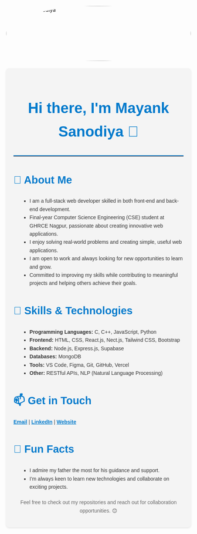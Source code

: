 <p style="width: 100%; height: 150px; overflow: hidden; margin-bottom: 20px;">
  <img src="https://drive.usercontent.google.com/download?id=1oMfey7cYF6DU0P6AYxenvUXP4NrAellK&export=view&authuser=0" alt="Mayank Sanodiya" style="border-radius: 50%; width: 100%;">
</p>



<section style="font-family: Arial, sans-serif; line-height: 1.6; padding: 20px; background-color: #f4f4f4; color: #333; max-width: 800px; margin: auto; border-radius: 8px; box-shadow: 0 2px 5px rgba(0, 0, 0, 0.1);">
  <h1 style="font-size: 2.5rem; color: #007acc; text-align: center;">Hi there, I'm Mayank Sanodiya 👋</h1>
  
  <hr style="margin: 20px 0; border: none; border-top: 2px solid #007acc;">
   <h2 style="color: #007acc; font-size: 1.8rem;">🚀 About Me</h2>
  <ul style="list-style-type: square; margin-left: 20px;">
    <li>I am a full-stack web developer skilled in both front-end and back-end development.</li>
    <li>Final-year Computer Science Engineering (CSE) student at GHRCE Nagpur, passionate about creating innovative web applications.</li>
    <li>I enjoy solving real-world problems and creating simple, useful web applications.</li>
    <li>I am open to work and always looking for new opportunities to learn and grow.</li>
    <li>Committed to improving my skills while contributing to meaningful projects and helping others achieve their goals.</li>
  </ul>

  <h2 style="color: #007acc; font-size: 1.8rem;">💼 Skills & Technologies</h2>
  <ul style="list-style-type: square; margin-left: 20px;">
    <li><strong>Programming Languages:</strong> C, C++, JavaScript, Python</li>
  <li><strong>Frontend:</strong> HTML, CSS, React.js, Nect.js, Tailwind CSS, Bootstrap</li>
  <li><strong>Backend:</strong> Node.js, Express.js, Supabase</li>
  <li><strong>Databases:</strong> MongoDB</li>
  <li><strong>Tools:</strong> VS Code, Figma, Git, GitHub, Vercel</li>
  <li><strong>Other:</strong> RESTful APIs, NLP (Natural Language Processing)</li>
  </ul>

  <h2 style="color: #007acc; font-size: 1.8rem;">📫 Get in Touch</h2>
<p>
  <strong><a href="mailto:mayanksanodiya07@gmail.com" style="color: #007acc;">Email</a></strong> |  
  <strong><a href="https://www.linkedin.com/in/mayank-sanodiya-58310322a" target="_blank" style="color: #007acc;">LinkedIn</a></strong> |
  <strong><a href="https://mayanksanodiya.vercel.app/" target="_blank" style="color: #007acc;">Website</a></strong> 
</p>

  <h2 style="color: #007acc; font-size: 1.8rem;">🌱 Fun Facts</h2>
  <ul style="list-style-type: square; margin-left: 20px;">
    <li>I admire my father the most for his guidance and support.</li>
    <li>I’m always keen to learn new technologies and collaborate on exciting projects.</li>
  </ul>

  <p style="text-align: center; margin-top: 20px; color: #666;">Feel free to check out my repositories and reach out for collaboration opportunities. 😊</p>
</section>
